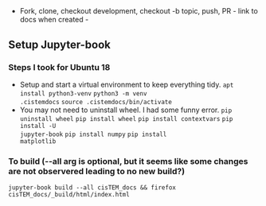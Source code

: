 ##

* Fork, clone, checkout development, checkout -b topic, push, PR - link to docs when created -



## Setup Jupyter-book

### Steps I took for Ubuntu 18

* Setup and start a virtual environment to keep everything tidy.
<code>apt install python3-venv</code>
<code>python3 -m venv .cistemdocs</code>
<code>source .cistemdocs/bin/activate</code>
* You may not need to uninstall wheel. I had some funny error.
<code>pip uninstall wheel</code>
<code>pip install wheel</code>
<code>pip install contextvars</code>
<code>pip install -U jupyter-book</code>
<code>pip install numpy</code>
<code>pip install matplotlib</code>

### To build (--all arg is optional, but it seems like some changes are not observered leading to no new build?)
<code>jupyter-book build --all cisTEM_docs && firefox cisTEM_docs/_build/html/index.html</code>
